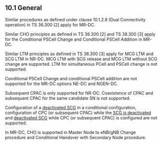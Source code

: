 
## 10.1 General

Similar procedures as defined under clause 10.1.2.8 (Dual Connectivity operation) in TS 36.300 [2] apply for MR-DC.

Similar CHO principles as defined in TS 36.300 [2] and TS 38.300 [3] apply for the Conditional PSCell Change and Conditional PSCell Addition in MR-DC.

Similar LTM principles as defined in TS 38.300 [3] apply for MCG LTM and SCG LTM in NR-DC. MCG LTM with SCG release and MCG LTM without SCG change are supported. LTM for simultaneous PCell and PSCell change is not supported.

Conditional PSCell Change and conditional PSCell addition are not supported for the MR-DC options NE-DC and NGEN-DC.

Subsequent CPAC is only supported for NR-DC. Coexistence of CPAC and subsequent CPAC for the same candidate SN is not supported.

Configuration of a [deactivated SCG](../../3GPP%20features/SCG%20deactivation.md) in a conditional configuration, configuration of CPC (or subsequent CPAC) while the [SCG is deactivated](../../3GPP%20features/SCG%20deactivation.md) and [deactivated SCG](../../3GPP%20features/SCG%20deactivation.md) while CPC (or subsequent CPAC) is configured are not supported.

In MR-DC, CHO is supported in Master Node to eNB/gNB Change procedure and Conditional Handover with Secondary Node procedure.
